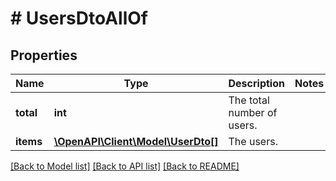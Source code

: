 # # UsersDtoAllOf

## Properties

Name | Type | Description | Notes
------------ | ------------- | ------------- | -------------
**total** | **int** | The total number of users. |
**items** | [**\OpenAPI\Client\Model\UserDto[]**](UserDto.md) | The users. |

[[Back to Model list]](../../README.md#models) [[Back to API list]](../../README.md#endpoints) [[Back to README]](../../README.md)
